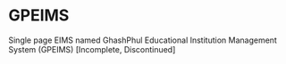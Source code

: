 # GPEIMS
Single page EIMS named GhashPhul Educational Institution Management System (GPEIMS) [Incomplete, Discontinued]

